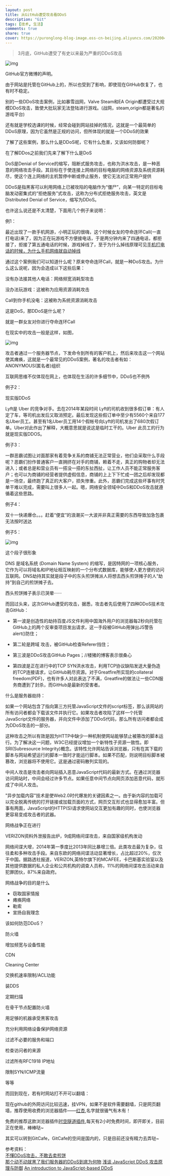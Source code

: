 ```yaml
---
layout: post
title: 从GitHub遭受攻击看DDoS
description: "Git"
tags: [技术, 生活]
comments: true
share: true
cover: https://puronglong-blog-image.oss-cn-beijing.aliyuncs.com/20200420174240.png
---
```


>3月底，GitHub遭受了有史以来最为严重的DDoS攻击

![img](https://puronglong-blog-image.oss-cn-beijing.aliyuncs.com/2020-08-30-062340.png)

GitHub官方微博的声明。

<!-- more -->

由于网站是托管在GitHub上的，所以也受到了影响，即使现在GitHub恢复了，也有时不稳定。

别的一些DDoS攻击案例，比如暴雪战网，Valve Steam和EA Origin都遭受过大规模DDoS攻击，致使大批玩家无法登陆进行游戏。(战网，steam,origin都是著名的游戏平台)

还有就是学校选课的时候，经常会碰到网站挂掉的情况，这就是一个最简单的DDoS原理，因为它虽然是正规的访问，但所体现的就是一个DDoS的效果

了解了这些案例，那么什么是DDoS呢，它有什么危害，又该如何防御呢？

在了解DDos之前我们先来了解下什么是DoS

DoS是Denial of Service的缩写，阻断式服务攻击，也称为洪水攻击，是一种恶意的网络攻击手段。其目标在于使连接上网络的目标电脑的网络资源及系统资源耗尽，使这个连上网络的主机暂停中断或停止服务，使它无法对正常用户提供

DDoS是指黑客可以利用网络上已被攻陷的电脑作为“僵尸”，向某一特定的目标电脑发动密集式的“拒绝服务”式攻击，这称为分布式拒绝服务攻击，英文是Distributed Denial of Service，缩写为DDoS。

也许这么说还是不太清楚，下面用几个例子来说明：

例1：

最近出现了一款手机网游，小明正玩的很嗨，这个时候女友的夺命连环Call(一直打电话)来了，因为正在玩游戏不方便接电话，于是两分钟内来了四通电话，都拒接了，拒接了第五通电话的时候，游戏掉线了，至于为什么掉线原理可见[手机打电话的时候，为什么手机网络就自动掉线](http://zhidao.baidu.com/link?url=QLxqOnZbOkcRCUH1eVU_7jumY95OF4TMLK1c5z4RFtr6_kfZPMxpUEmIGlVzdvJdvlnBPpL-pGsIcSnUKGne4_)

通过这个案例我们可以知道什么呢？原来夺命连环Call，就是一种DoS攻击。为什么这么说呢，因为会造成以下这些后果：

没有办法接其他人电话：网络频宽消耗型攻击

没办法玩游戏：这被称为应用资源消耗攻击

Call到你手机没电：这被称为系统资源消耗攻击

这是DoS，那DDoS是什么呢？

就是一群女友对你进行夺命连环Call

在现实中的攻击一般是这样，如图，

![img](https://puronglong-blog-image.oss-cn-beijing.aliyuncs.com/2020-08-30-070055.jpg)

攻击者通过一个服务器节点，下发命令到所有的客户机上，然后来攻击这一个网站使其瘫痪，这就是一个最常见的DDoS案例，著名的攻击者有如：ANONYMOUS(匿名者)组织

互联网思维不仅体现在网上，也体现在生活的许多细节中，DDoS也不例外

例子2：

现实版DDoS

Lyft是 Uber 的竞争对手。去在2014年某段时间 Lyft的司机收到很多假订单：有人定了车，等司机出发后又取消预定。最后发现这些假订单中至少有5560个来自177名Uber员工。甚至有1名Uber员工用14个假帐号向Lyft的司机发出了680次假订单。Uber对此作出了解释，大概意思就是说这是临时工干的。Uber 此员工的行为就是现实版DDOS。

例子3：

一群恶霸试图让对面那家有着竞争关系的商铺无法正常营业，他们会采取什么手段呢？恶霸们扮作普通客户一直拥挤在对手的商铺，赖着不走，真正的购物者却无法进入；或者总是和营业员有一搭没一搭的东扯西扯，让工作人员不能正常服务客户；也可以为商铺的经营者提供虚假信息，商铺的上上下下忙成一团之后却发现都是一场空，最终跑了真正的大客户，损失惨重。此外，恶霸们完成这些坏事有时凭单干难以完成，需要叫上很多人一起。嗯，网络安全领域中DoS和DDoS攻击就遵循着这些思路。

例子4：

双十一快递爆仓。。。赶着“便宜”的浪潮买一大波并非真正需要的东西导致加急包裹无法按时送达

例子5：

![img](https://puronglong-blog-image.oss-cn-beijing.aliyuncs.com/2020-08-30-070225.jpg)

这个段子很形象

DNS 是域名系统 (Domain Name System) 的缩写，是因特网的一项核心服务，它作为可以将域名和IP地址相互映射的一个分布式数据库，能够使人更方便的访问互联网。DNS劫持其实就是段子中的东头煎饼摊派人将想去西头煎饼摊子的人“劫持”到自己的煎饼摊子去。

西头煎饼摊子表示已哭晕······

而回过头来，这次GitHub遭受的攻击，据悉，攻击者先后使用了四种DDoS技术攻击GitHub：

+ 第一波是创造性的劫持百度JS文件利用中国海外用户的浏览器每2秒向托管在GitHub上的两个反审查项目发出请求，这一手段被GitHub用弹出JS警告alert()防住；

+ 第二轮是跨域<img> 攻击，被GitHub检查Referer挡住；

+ 第三波是DDoS攻击GitHub Pages；//楼猪的博客表示很桑心

+ 第四波是正在进行中的TCP SYN洪水攻击，利用TCP协议缺陷发送大量伪造的TCP连接请求，让GitHub耗尽资源。对于Greatfire所实现的collateral freedom(PDF)，也有许多人对此表达了不满，Greatfire的做法让一些CDN服务商遭到了封杀，而GitHub是最新的受害者。

什么是服务器劫持：

如果一个网站包含了指向第三方托管JavaScript文件的script标签，那么该网站的所有访问者都会下载该文件并执行它。如果攻击者攻陷了这样一个托管JavaScript文件的服务器，并向文件中添加了DDoS代码，那么所有访问者都会成为DDoS攻击的一部分。

这种攻击之所以有效是因为HTTP中缺少一种机制使网站能够禁止被篡改的脚本运行。为了解决这一问题，W3C已经提议增加一个新特性子资源一致性。即SRI(Subresource Integrity)概念。该特性允许网站告诉浏览器，只有在其下载的脚本与网站希望运行的脚本一致时才能运行脚本。如果不匹配，则说明目标脚本被篡改，浏览器将不使用它。这是通过密码散列实现的。

中间人攻击是攻击者向网站插入恶意JavaScript代码的最新方式。在通过浏览器访问网站时，中间会经过许多节点。如果任意中间节点向网页添加恶意代码，就形成了中间人攻击。

"异步加载内容"技术是使Web2.0时代爆发的关键因素之一。由于新内容的加载可以完全脱离传统的打开链接或加载页面的方式，网页交互形式也显得愈加丰富。但事有两面，JavaScript的HTTP(S)请求使网站交互更加有趣的同时，也使浏览器更容易变成攻击者的武器。

网络战争正在进行

VERIZON资料外泄报告出炉，9成网络间谍攻击，来自国家级机构发动

网络间谍大增，2014年第一季度比2013年同比暴增三倍。此类攻击最为复杂，往往柔和多种攻击手段。来自东欧的网络间谍活动显著增长，占比超过20%，仅次于中国。据路透社报道，VERIZON,英特尔旗下的MCAFEE，卡巴斯基实验室以及其他提供数据的私人企业和公共机构的调查人员称，11%的网络间谍攻击活动来自犯罪团伙，87%来自政府。

网络战争的目的是什么

+ 窃取国家情报
+ 瘫痪网络
+ 勒索
+ 宣扬自我理念

该如何防范DDoS？

防火墙

增加频宽与设备性能

CDN

Cleaning Center

交换机速率限制/ACL功能

装DDS

定期扫描

在骨干节点配置防火墙

用足够的机器承受黑客攻击

充分利用网络设备保护网络资源

过滤不必要的服务和端口

检查访问者的来源

过滤所有RFC1918 IP地址

限制SYN/ICMP流量

等等

而回到现在，若有时网站打不开可以翻墙：

现在github的外网访问比较迅速，挂VPN，如果不是软件需要翻墙，只是网页翻墙，推荐使用收费的浏览器插件——[红杏](http://honx.in/i/U_hVln8mTjXTdlq3),名字就很骚气有木有！

免费的推荐这款浏览器插件[时空隧道插件](http://www.suidao.in/invi/WSJnNx),每天有2小时免费时间，即开即关，目前正在使用，棒棒哒~

其实可以转到GitCafe，GitCafe的空间是国内的，只是目前还没有精力去弄哒~

参考资料：<br  />
[不懂DDoS攻击，不敢去卖煎饼](http://www.freebuf.com/news/63506.html)<br  />
[那个动不动就黑了我们服务器的DDoS到底为何物](http://www.leiphone.com/news/201503/Ke6wjIO5opVpUdz0.html)
[浅谈 JavaScript DDoS 攻击原理与防御](http://www.codeceo.com/article/js-ddos.html)
[An introduction to JavaScript-based DDoS](https://blog.cloudflare.com/an-introduction-to-javascript-based-ddos/)